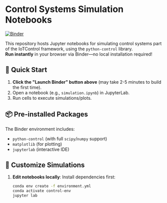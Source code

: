 # Control Systems Simulation Notebooks

[![Binder](https://mybinder.org/badge_logo.svg)]([https://mybinder.org/v2/gh/iotctrl/iotctrl-notebook/HEAD?filepath=simulation.ipynb)

This repository hosts Jupyter notebooks for simulating control systems part of the IoTControl framework, using the `python-control` library.  
**Run instantly** in your browser via Binder—no local installation required!

## 🚀 Quick Start
1. **Click the "Launch Binder" button above** (may take 2-5 minutes to build the first time).
2. Open a notebook (e.g., `simulation.ipynb`) in JupyterLab.
3. Run cells to execute simulations/plots.

## 📦 Pre-installed Packages
The Binder environment includes:
- `python-control` (with full `scipy`/`numpy` support)
- `matplotlib` (for plotting)
- `jupyterlab` (interactive IDE)

## 🔧 Customize Simulations
1. **Edit notebooks locally**: Install dependencies first:
   ```bash
   conda env create -f environment.yml
   conda activate control-env
   jupyter lab
